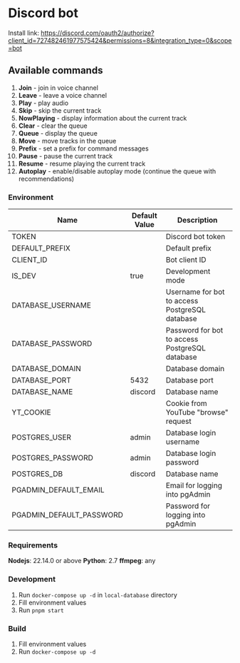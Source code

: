 # Discord bot

Install link: https://discord.com/oauth2/authorize?client_id=727482461977575424&permissions=8&integration_type=0&scope=bot

## Available commands
1. **Join** - join in voice channel
2. **Leave** - leave a voice channel
3. **Play** - play audio
4. **Skip** - skip the current track
5. **NowPlaying** - display information about the current track
6. **Clear** - clear the queue
7. **Queue** - display the queue
8. **Move** - move tracks in the queue
9. **Prefix** - set a prefix for command messages
10. **Pause** - pause the current track
11. **Resume** - resume playing the current track
12. **Autoplay** - enable/disable autoplay mode (continue the queue with recommendations)

### Environment
| Name|Default Value|Description|
|----|----|----|
|TOKEN||Discord bot token|
|DEFAULT_PREFIX||Default prefix|
|CLIENT_ID||Bot client ID|
|IS_DEV|true|Development mode|
|DATABASE_USERNAME||Username for bot to access PostgreSQL database|
|DATABASE_PASSWORD||Password for bot to access PostgreSQL database|
|DATABASE_DOMAIN||Database domain|
|DATABASE_PORT|5432|Database port|
|DATABASE_NAME|discord|Database name|
|YT_COOKIE||Cookie from YouTube "browse" request|
|POSTGRES_USER|admin|Database login username|
|POSTGRES_PASSWORD|admin|Database login password|
|POSTGRES_DB|discord|Database name|
|PGADMIN_DEFAULT_EMAIL||Email for logging into pgAdmin|
|PGADMIN_DEFAULT_PASSWORD||Password for logging into pgAdmin|

### Requirements
**Nodejs**: 22.14.0 or above
**Python**: 2.7
**ffmpeg**: any

### Development
1. Run `docker-compose up -d` in `local-database` directory
2. Fill environment values
2. Run `pnpm start`

### Build 
1. Fill environment values
2. Run `docker-compose up -d`
